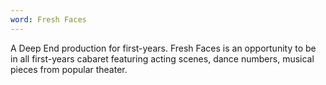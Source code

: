 ```yaml
---
word: Fresh Faces
---
```


  A Deep End production for first-years. Fresh Faces is an opportunity to be in all first-years cabaret featuring acting scenes, dance numbers, musical pieces from popular theater.
